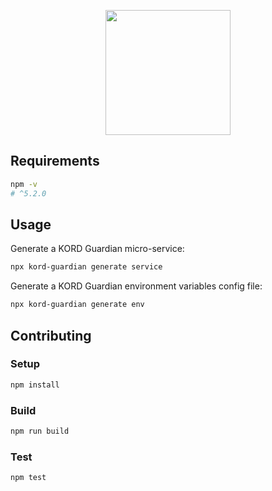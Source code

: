 <p align='center'>
  <img src='https://user-images.githubusercontent.com/1913316/37030105-9b8e2114-2131-11e8-8b07-fd7839b80680.png' width='200'/>
</p>

## Requirements
```bash
npm -v
# ^5.2.0
```

## Usage
Generate a KORD Guardian micro-service:
```bash
npx kord-guardian generate service
```

Generate a KORD Guardian environment variables config file:
```bash
npx kord-guardian generate env
```

## Contributing

### Setup
```bash
npm install
```

### Build
```bash
npm run build
```

### Test
```bash
npm test
```

